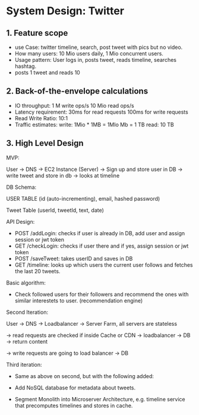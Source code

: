 # System Design:  Twitter

## 1. Feature scope

* use Case: twitter timeline, search, post tweet with pics but no video.
* How many users: 10 Mio users daily, 1 Mio concurrent users.
* Usage pattern: User logs in, posts tweet, reads timeline, searches hashtag.
* posts 1 tweet and reads 10

## 2. Back-of-the-envelope calculations

* IO throughput:
    1 M write ops/s
    10 Mio read ops/s
* Latency requirement:
    30ms for read requests
    100ms for write requests
* Read Write Ratio: 10:1
* Traffic estimates:
    write: 1Mio * 1MB  = 1MIo Mb = 1 TB
    read: 10 TB

## 3. High Level Design

MVP:

 User -> DNS -> EC2 Instance (Server) -> Sign up and store user in DB -> write tweet and store in db -> looks at timeline
 
DB Schema:

USER TABLE (id (auto-incrementing), email, hashed password)

Tweet Table (userId, tweetId, text, date)

API Design:

* POST /addLogin: checks if user  is already in DB, add user and assign session or jwt token
* GET /checkLogin: checks if user there and if yes, assign session or jwt token
* POST /saveTweet: takes userID and saves in DB
* GET /timeline: looks up which users the current user follows and fetches the last 20 tweets.

Basic algorithm:
* Check followed users for their followers and recommend the ones with similar interestets to user. (recommendation engine)

Second Iteration:

User -> DNS -> Loadbalancer -> Server Farm, all servers are stateless

-> read requests are checked if inside Cache or CDN -> loadbalancer -> DB -> return content

-> write requests are going to load balancer -> DB

Third iteration:

* Same as above on second, but with the following added:

* Add NoSQL database for metadata about tweets.

* Segment Monolith into Microserver Architecture, e.g. timeline service that precomputes timelines and stores in cache.
